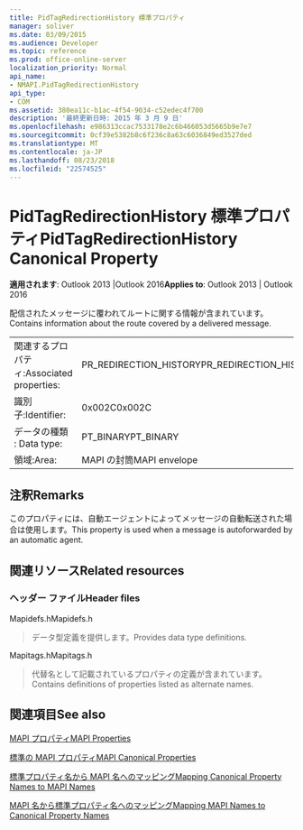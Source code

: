 ```yaml
---
title: PidTagRedirectionHistory 標準プロパティ
manager: soliver
ms.date: 03/09/2015
ms.audience: Developer
ms.topic: reference
ms.prod: office-online-server
localization_priority: Normal
api_name:
- NMAPI.PidTagRedirectionHistory
api_type:
- COM
ms.assetid: 380ea11c-b1ac-4f54-9034-c52edec4f700
description: '最終更新日時: 2015 年 3 月 9 日'
ms.openlocfilehash: e986313ccac7533178e2c6b466053d5665b9e7e7
ms.sourcegitcommit: 0cf39e5382b8c6f236c8a63c6036849ed3527ded
ms.translationtype: MT
ms.contentlocale: ja-JP
ms.lasthandoff: 08/23/2018
ms.locfileid: "22574525"
---
```

# <a name="pidtagredirectionhistory-canonical-property"></a><span data-ttu-id="69f7e-103">PidTagRedirectionHistory 標準プロパティ</span><span class="sxs-lookup"><span data-stu-id="69f7e-103">PidTagRedirectionHistory Canonical Property</span></span>

  
  
<span data-ttu-id="69f7e-104">**適用されます**: Outlook 2013 |Outlook 2016</span><span class="sxs-lookup"><span data-stu-id="69f7e-104">**Applies to**: Outlook 2013 | Outlook 2016</span></span> 
  
<span data-ttu-id="69f7e-105">配信されたメッセージに覆われてルートに関する情報が含まれています。</span><span class="sxs-lookup"><span data-stu-id="69f7e-105">Contains information about the route covered by a delivered message.</span></span>
  
|||
|:-----|:-----|
|<span data-ttu-id="69f7e-106">関連するプロパティ:</span><span class="sxs-lookup"><span data-stu-id="69f7e-106">Associated properties:</span></span>  <br/> |<span data-ttu-id="69f7e-107">PR_REDIRECTION_HISTORY</span><span class="sxs-lookup"><span data-stu-id="69f7e-107">PR_REDIRECTION_HISTORY</span></span>  <br/> |
|<span data-ttu-id="69f7e-108">識別子:</span><span class="sxs-lookup"><span data-stu-id="69f7e-108">Identifier:</span></span>  <br/> |<span data-ttu-id="69f7e-109">0x002C</span><span class="sxs-lookup"><span data-stu-id="69f7e-109">0x002C</span></span>  <br/> |
|<span data-ttu-id="69f7e-110">データの種類 : </span><span class="sxs-lookup"><span data-stu-id="69f7e-110">Data type:</span></span>  <br/> |<span data-ttu-id="69f7e-111">PT_BINARY</span><span class="sxs-lookup"><span data-stu-id="69f7e-111">PT_BINARY</span></span>  <br/> |
|<span data-ttu-id="69f7e-112">領域:</span><span class="sxs-lookup"><span data-stu-id="69f7e-112">Area:</span></span>  <br/> |<span data-ttu-id="69f7e-113">MAPI の封筒</span><span class="sxs-lookup"><span data-stu-id="69f7e-113">MAPI envelope</span></span>  <br/> |
   
## <a name="remarks"></a><span data-ttu-id="69f7e-114">注釈</span><span class="sxs-lookup"><span data-stu-id="69f7e-114">Remarks</span></span>

<span data-ttu-id="69f7e-115">このプロパティには、自動エージェントによってメッセージの自動転送された場合は使用します。</span><span class="sxs-lookup"><span data-stu-id="69f7e-115">This property is used when a message is autoforwarded by an automatic agent.</span></span>
  
## <a name="related-resources"></a><span data-ttu-id="69f7e-116">関連リソース</span><span class="sxs-lookup"><span data-stu-id="69f7e-116">Related resources</span></span>

### <a name="header-files"></a><span data-ttu-id="69f7e-117">ヘッダー ファイル</span><span class="sxs-lookup"><span data-stu-id="69f7e-117">Header files</span></span>

<span data-ttu-id="69f7e-118">Mapidefs.h</span><span class="sxs-lookup"><span data-stu-id="69f7e-118">Mapidefs.h</span></span>
  
> <span data-ttu-id="69f7e-119">データ型定義を提供します。</span><span class="sxs-lookup"><span data-stu-id="69f7e-119">Provides data type definitions.</span></span>
    
<span data-ttu-id="69f7e-120">Mapitags.h</span><span class="sxs-lookup"><span data-stu-id="69f7e-120">Mapitags.h</span></span>
  
> <span data-ttu-id="69f7e-121">代替名として記載されているプロパティの定義が含まれています。</span><span class="sxs-lookup"><span data-stu-id="69f7e-121">Contains definitions of properties listed as alternate names.</span></span>
    
## <a name="see-also"></a><span data-ttu-id="69f7e-122">関連項目</span><span class="sxs-lookup"><span data-stu-id="69f7e-122">See also</span></span>



[<span data-ttu-id="69f7e-123">MAPI プロパティ</span><span class="sxs-lookup"><span data-stu-id="69f7e-123">MAPI Properties</span></span>](mapi-properties.md)
  
[<span data-ttu-id="69f7e-124">標準の MAPI プロパティ</span><span class="sxs-lookup"><span data-stu-id="69f7e-124">MAPI Canonical Properties</span></span>](mapi-canonical-properties.md)
  
[<span data-ttu-id="69f7e-125">標準プロパティ名から MAPI 名へのマッピング</span><span class="sxs-lookup"><span data-stu-id="69f7e-125">Mapping Canonical Property Names to MAPI Names</span></span>](mapping-canonical-property-names-to-mapi-names.md)
  
[<span data-ttu-id="69f7e-126">MAPI 名から標準プロパティ名へのマッピング</span><span class="sxs-lookup"><span data-stu-id="69f7e-126">Mapping MAPI Names to Canonical Property Names</span></span>](mapping-mapi-names-to-canonical-property-names.md)

